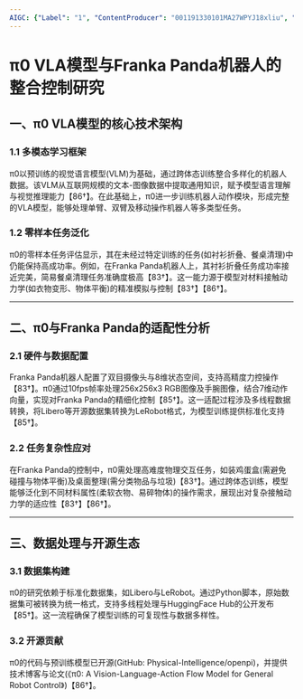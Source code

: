 ```yaml
---
AIGC: {"Label": "1", "ContentProducer": "001191330101MA27WPYJ18xliu", "ProduceID": "2183a570-7416-44a6-8ddb-44c219625606", "ReserveCode1": "iflow", "ContentPropagator": "iflow", "PropagateID": "iflow", "ReserveCode2": "iflow"}
---
```


# π0 VLA模型与Franka Panda机器人的整合控制研究

## 一、π0 VLA模型的核心技术架构

### 1.1 多模态学习框架
π0以预训练的视觉语言模型(VLM)为基础，通过跨体态训练整合多样化的机器人数据。该VLM从互联网规模的文本-图像数据中提取通用知识，赋予模型语言理解与视觉推理能力【86†】。在此基础上，π0进一步训练机器人动作模块，形成完整的VLA模型，能够处理单臂、双臂及移动操作机器人等多类型任务。

### 1.2 零样本任务泛化
π0的零样本任务评估显示，其在未经过特定训练的任务(如衬衫折叠、餐桌清理)中仍能保持高成功率。例如，在Franka Panda机器人上，其衬衫折叠任务成功率接近完美，简易餐桌清理任务准确度极高【83†】。这一能力源于模型对材料接触动力学(如衣物变形、物体平衡)的精准模拟与控制【83†】【86†】。

---

## 二、π0与Franka Panda的适配性分析

### 2.1 硬件与数据配置
Franka Panda机器人配置了双目摄像头与8维状态空间，支持高精度力控操作【83†】。π0通过10fps帧率处理256x256x3 RGB图像及手腕图像，结合7维动作向量，实现对Franka Panda的精细化控制【85†】。这一适配过程涉及多线程数据转换，将Libero等开源数据集转换为LeRobot格式，为模型训练提供标准化支持【85†】。

### 2.2 任务复杂性应对
在Franka Panda的控制中，π0需处理高难度物理交互任务，如装鸡蛋盒(需避免碰撞与物体平衡)及桌面整理(需分类物品与垃圾)【83†】。通过跨体态训练，模型能够泛化到不同材料属性(柔软衣物、易碎物体)的操作需求，展现出对复杂接触动力学的适应性【83†】【86†】。

---

## 三、数据处理与开源生态

### 3.1 数据集构建
π0的研究依赖于标准化数据集，如Libero与LeRobot。通过Python脚本，原始数据集可被转换为统一格式，支持多线程处理与HuggingFace Hub的公开发布【85†】。这一流程确保了模型训练的可复现性与数据多样性。

### 3.2 开源贡献
π0的代码与预训练模型已开源(GitHub: Physical-Intelligence/openpi)，并提供技术博客与论文(《π0: A Vision-Language-Action Flow Model for General Robot Control》)【86†】。